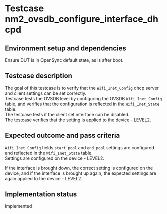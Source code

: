 # Testcase nm2_ovsdb_configure_interface_dhcpd

## Environment setup and dependencies

Ensure DUT is in OpenSync default state, as is after boot.

## Testcase description

The goal of this testcase is to verify that the `Wifi_Inet_Config` dhcp server and client settings can be set
correctly.\
Testcase tests the OVSDB level by configuring the OVSDB `Wifi_Inet_Config` table, and verifies that the
configuration is reflected in the `Wifi_Inet_State` table.\
The testcase tests if the client set interface can be
disabled.\
The testcase verifies that the setting is applied to the device - LEVEL2.

## Expected outcome and pass criteria

`Wifi_Inet_Config` fields `start_pool` and `end_pool` settings are configured and reflected in the `Wifi_Inet_State`
table.\
Settings are configured on the device - LEVEL2.

If the interface is brought down, the correct setting is configured on the device, and if the interface is brought up
again, the expected settings are again applied to the device - LEVEL2.

## Implementation status

Implemented
